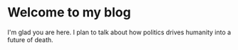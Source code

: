 # Welcome to my blog

I'm glad you are here. I plan to talk about how politics drives humanity into a future of death.
